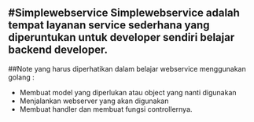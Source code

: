 #Simplewebservice
Simplewebservice adalah tempat layanan service sederhana yang diperuntukan untuk developer sendiri belajar backend developer.
---
##Note yang harus diperhatikan dalam belajar webservice menggunakan golang :
- Membuat model yang diperlukan atau object yang nanti digunakan
- Menjalankan webserver yang akan digunakan 
- Membuat handler dan membuat fungsi controllernya.
